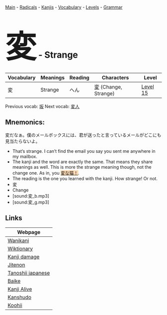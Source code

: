 <style> bigfont {font-size: 100px}</style>
[Main](../README.md) -
[Radicals](../radicals.md) -
[Kanjis](../kanjis.md) -
[Vocabulary](../vocabulary.md) -
[Levels](../levels.md) -
[Grammar](../grammar.md)
# <bigfont> 変</bigfont> - Strange 

| Vocabulary | Meanings | Reading | Characters | Level |
| --- | --- | --- | --- | --- |
| 変 | Strange | へん |  [変](../kanjis/変.md) (Change, Strange) | [Level 15](../levels/wk_level15.md) |

Previous vocab: [坂](坂.md) Next vocab: [変人](変人.md) 

## Mnemonics:
変だなぁ。僕のメールボックスには、君が送ったと言っているメールがどこにも見当たらないよ。
* That’s strange. I can’t find the email you say you sent me anywhere in my mailbox.
* The kanji and the word are exactly the same. That means they share meanings as well. This is more the strange meaning though, not the change one. As in, you <span style="background-color:#fed8b1"> [変な猫！](https://jisho.org/search/変な猫！)</span>.
* The reading is the one you learned with the kanji. How strange! Or not.
* 変
* Change
* [sound:変_b.mp3]
* [sound:変_g.mp3]


## Links 

| Webpage |
| --- |
| [Wanikani          ](https://www.wanikani.com/kanji/変) |
| [Wiktionary        ](https://en.wiktionary.org/wiki/変) |
| [Kanji damage      ](http://www.kanjidamage.com/kanji/search?utf8=✓&q=変) |
| [Jitenon           ](https://jitenon.com/kanji/変) |
| [Tanoshii japanese ](https://www.tanoshiijapanese.com/dictionary/kanji.cfm?k=変) |
| [Baike             ](https://baike.baidu.com/item/変) |
| [Kanji Alive       ](https://app.kanjialive.com/変) |
| [Kanshudo          ](https://www.kanshudo.com/searchmn?q=変) |
| [Koohii            ](https://kanji.koohii.com/study/kanji/変) |
